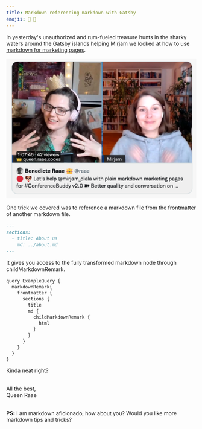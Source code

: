 ```yaml
---
title: Markdown referencing markdown with Gatsby
emojii: 📄 🔄
---
```


In yesterday's unauthorized and rum-fueled treasure hunts in the sharky waters around the Gatsby islands helping Mirjam we looked at how to use [markdown for marketing pages](https://youtu.be/Wipi2lw6Mvc?t=803).

[![YouTube Sceengrab](./yt-screengrab.png)](https://youtu.be/Wipi2lw6Mvc?t=803)

One trick we covered was to reference a markdown file from the frontmatter of another markdown file.

```md
---
sections:
  - title: About us
    md: ../about.md
---
```

It gives you access to the fully transformed markdown node through childMarkdownRemark.

```
query ExampleQuery {
  markdownRemark{
    frontmatter {
      sections {
        title
        md {
          childMarkdownRemark {
            html
          }
        }
      }
    }
  }
}
```

Kinda neat right?

&nbsp;  
All the best,  
Queen Raae

&nbsp;  
**PS:** I am markdown aficionado, how about you? Would you like more markdown tips and tricks?
